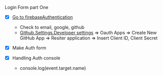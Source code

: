 Login Form part One

- [x] [Go to firebaseAuthentication](https://console.firebase.google.com/u/0/project/newtweet-5a46f/authentication/providers)

  - Check to email, google, github
  - [Github.Settings.Developer settings](https://github.com/settings/developers) => Oauth Apps => Create New GitHub App => Resiter application => Insert Client ID, Client Secret

- [x] Make Auth form
- [x] Handling Auth console
  - console.log(event.target.name)
